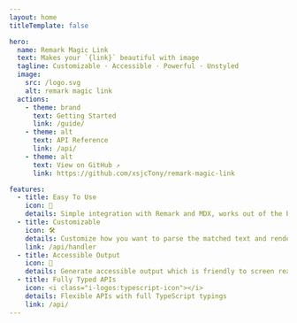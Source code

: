 ```yaml
---
layout: home
titleTemplate: false

hero:
  name: Remark Magic Link
  text: Makes your `{link}` beautiful with image
  tagline: Customizable · Accessible · Powerful · Unstyled
  image:
    src: /logo.svg
    alt: remark magic link
  actions:
    - theme: brand
      text: Getting Started
      link: /guide/
    - theme: alt
      text: API Reference
      link: /api/
    - theme: alt
      text: View on GitHub ↗
      link: https://github.com/xsjcTony/remark-magic-link

features:
  - title: Easy To Use
    icon: 🌟
    details: Simple integration with Remark and MDX, works out of the box
  - title: Customizable
    icon: 🛠️
    details: Customize how you want to parse the matched text and render the output with ease
    link: /api/handler
  - title: Accessible Output
    icon: 🦻
    details: Generate accessible output which is friendly to screen readers
  - title: Fully Typed APIs
    icon: <i class="i-logos:typescript-icon"></i>
    details: Flexible APIs with full TypeScript typings
    link: /api/
---
```

